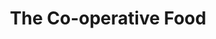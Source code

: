---
title: "The Co-operative Food"
url: /belper/the-co-operative-food-sandbed-lane/
shop: Lebensmittel
---